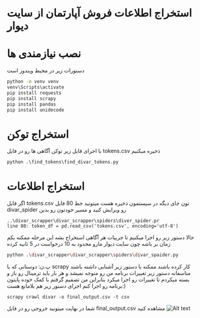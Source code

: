 <h1>استخراج اطلاعات فروش آپارتمان از سایت دیوار</h1>

# نصب نیازمندی ها
دستورات زیر در محیط ویندوز است
```bash
python -m venv venv
venv\Scripts\activate
pip install requests
pip install scrapy
pip install pandas
pip install unidecode
```
# استخراج توکن 
با اجرای فایل زیر توکن آگاهی ها رو در فایل tokens.csv ذخیره میکنیم
```python
python .\find_tokens\find_divar_tokens.py

```

# استخراج اطلاعات

اگر فایل tokens.csv تون جای دیگه در سیستمون ذخیره هست میتونید خط 80 فایل divar_spider رو ویرایش کنید و مسیر خودتون رو بدین
```
..\divar_scrapper\divar_scrapper\spiders\diver_spider.pr
line 80: token_df = pd.read_csv('tokens.csv', encoding='utf-8')
```

حالا دستور زیر رو اجرا میکنیم تا جزییات هر آگاهی استخراج بشه
این مرحله ممکنه یکم زمان بر باشه چون سایت دیوار مارو محدود به 10 درخواست در 5 ثانیه کرده
```bash
python .\divar_scrapper\divar_scrapper\spiders\divar_spaider.py
````
پ.ن: دوستانی که با scrapy کار کرده باشند ممکنه با دستور زیر آشنایی داشته باشند متاسفانه دستور زیر تغییرات برنامه من رو متوجه نمیشد و هر بار باید ترمینال رو باز و بسته میکردم تا تغییرات رو اجرا میکرد بنابراین من تصمیم گرفتم با کمک خوده پایتون برنامه رو اجرا کنم اجرای دستور زیر هم بلامانع هست:) 
```
scrapy crawl divar -o final_output.csv -t csv
```
شما در نهایت میتونید خروجی رو در فایل final_output.csv مشاهده کنید
<img src=".\img.png" alt="Alt text" title="Optional title">
